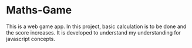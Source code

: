 # Maths-Game
This is a web game app. In this project, basic calculation is to be done and the score increases. It is developed to understand my understanding for javascript concepts.
